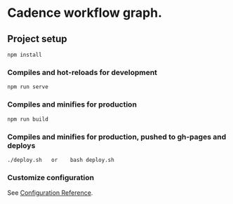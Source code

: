 # Cadence workflow graph. 

## Project setup
```
npm install
```

### Compiles and hot-reloads for development
```
npm run serve
```

### Compiles and minifies for production
```
npm run build
```


### Compiles and minifies for production, pushed to gh-pages and deploys
```
./deploy.sh   or    bash deploy.sh 
```

### Customize configuration
See [Configuration Reference](https://cli.vuejs.org/config/).
